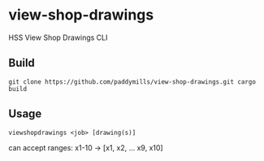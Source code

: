 # view-shop-drawings
HSS View Shop Drawings CLI

## Build
`
git clone https://github.com/paddymills/view-shop-drawings.git
cargo build
`

## Usage
`viewshopdrawings <job> [drawing(s)]`

can accept ranges:
x1-10 -> [x1, x2, ... x9, x10]
